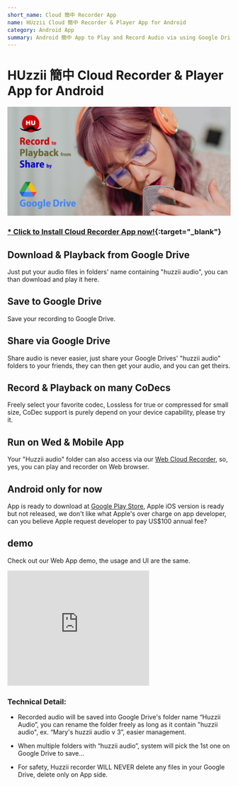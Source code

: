 ```yaml
---
short_name: Cloud 簡中 Recorder App
name: HUzzii Cloud 簡中 Recorder & Player App for Android
category: Android App
summary: Android 簡中 App to Play and Record Audio via using Google Drive
---
```

# HUzzii 簡中 Cloud Recorder & Player App for Android   

![Cloud Recorder Features](/assets/img/feature_graphic.png)

### [* Click to Install Cloud Recorder App now!](https://play.google.com/store/apps/details?id=com.huzzii.cloud_recorder){:target="_blank"}

## Download & Playback from Google Drive
Just put your audio files in folders' name containing "huzzii audio", you can than download and play it here.

## Save to Google Drive
Save your recording to Google Drive.

## Share via Google Drive
Share audio is never easier, just share your Google Drives' "huzzii audio" folders to your friends, they can then get your audio, and you can get theirs.

## Record & Playback on many CoDecs
Freely select your favorite codec, Lossless for true or compressed for small size, CoDec support is purely depend on your device capability, please try it.

## Run on Wed & Mobile App
Your "Huzzii audio" folder can also access via our [Web Cloud Recorder](https://recorder.huzzii.com), so, yes, you can play and recorder on Web browser.

## Android only for now

App is ready to download at [Google Play Store](https://play.google.com/store/apps/details?id=com.huzzii.cloud_recorder), Apple iOS version is ready but not released, we don't like what Apple's over charge on app developer, can you believe Apple request developer to pay US$100 annual fee?  

## demo

Check out our Web App demo, the usage and UI are the same.
<iframe width="320" height="260" src="https://www.youtube.com/embed/YXgKaAL38jc" title="YouTube video player" frameborder="0" allow="accelerometer; autoplay; clipboard-write; encrypted-media; gyroscope; picture-in-picture" allowfullscreen></iframe>   <br />


### Technical Detail:
* Recorded audio will be saved into Google Drive's folder name “Huzzii Audio”, you can rename the folder freely as long as it contain "huzzii audio", ex. “Mary's huzzii audio v 3”, easier management.

* When multiple folders with “huzzii audio”, system will pick the 1st one on Google Drive to save…

* For safety, Huzzii recorder WILL NEVER delete any files in your Google Drive, delete only on App side.
